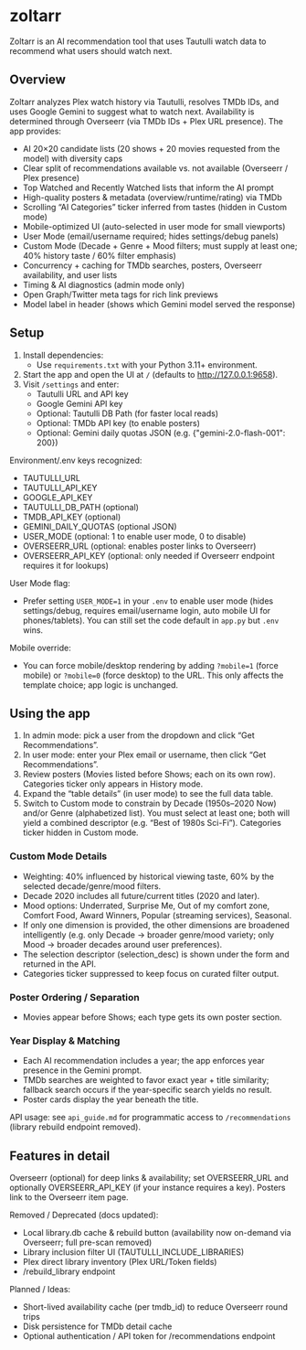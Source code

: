 # zoltarr
Zoltarr is an AI recommendation tool that uses Tautulli watch data to recommend what users should watch next.

## Overview
Zoltarr analyzes Plex watch history via Tautulli, resolves TMDb IDs, and uses Google Gemini to suggest what to watch next. Availability is determined through Overseerr (via TMDb IDs + Plex URL presence). The app provides:

- AI 20×20 candidate lists (20 shows + 20 movies requested from the model) with diversity caps
- Clear split of recommendations available vs. not available (Overseerr / Plex presence)
- Top Watched and Recently Watched lists that inform the AI prompt
- High-quality posters & metadata (overview/runtime/rating) via TMDb
- Scrolling “AI Categories” ticker inferred from tastes (hidden in Custom mode)
- Mobile-optimized UI (auto-selected in user mode for small viewports)
- User Mode (email/username required; hides settings/debug panels)
- Custom Mode (Decade + Genre + Mood filters; must supply at least one; 40% history taste / 60% filter emphasis)
- Concurrency + caching for TMDb searches, posters, Overseerr availability, and user lists
- Timing & AI diagnostics (admin mode only)
- Open Graph/Twitter meta tags for rich link previews
- Model label in header (shows which Gemini model served the response)

## Setup
1. Install dependencies:
	- Use `requirements.txt` with your Python 3.11+ environment.
2. Start the app and open the UI at `/` (defaults to http://127.0.0.1:9658).
3. Visit `/settings` and enter:
	- Tautulli URL and API key
	- Google Gemini API key
	- Optional: Tautulli DB Path (for faster local reads)
	- Optional: TMDb API key (to enable posters)
	- Optional: Gemini daily quotas JSON (e.g. {"gemini-2.0-flash-001": 200})

Environment/.env keys recognized:
- TAUTULLI_URL
- TAUTULLI_API_KEY
- GOOGLE_API_KEY
- TAUTULLI_DB_PATH (optional)
- TMDB_API_KEY (optional)
- GEMINI_DAILY_QUOTAS (optional JSON)
- USER_MODE (optional: 1 to enable user mode, 0 to disable)
- OVERSEERR_URL (optional: enables poster links to Overseerr)
- OVERSEERR_API_KEY (optional: only needed if Overseerr endpoint requires it for lookups)

User Mode flag:
- Prefer setting `USER_MODE=1` in your `.env` to enable user mode (hides settings/debug, requires email/username login, auto mobile UI for phones/tablets). You can still set the code default in `app.py` but `.env` wins.

Mobile override:
- You can force mobile/desktop rendering by adding `?mobile=1` (force mobile) or `?mobile=0` (force desktop) to the URL. This only affects the template choice; app logic is unchanged.

## Using the app
1. In admin mode: pick a user from the dropdown and click “Get Recommendations”.
2. In user mode: enter your Plex email or username, then click “Get Recommendations”.
3. Review posters (Movies listed before Shows; each on its own row). Categories ticker only appears in History mode.
4. Expand the “table details” (in user mode) to see the full data table.
5. Switch to Custom mode to constrain by Decade (1950s–2020 Now) and/or Genre (alphabetized list). You must select at least one; both will yield a combined descriptor (e.g. “Best of 1980s Sci-Fi”). Categories ticker hidden in Custom mode.

### Custom Mode Details
- Weighting: 40% influenced by historical viewing taste, 60% by the selected decade/genre/mood filters.
- Decade 2020 includes all future/current titles (2020 and later).
- Mood options: Underrated, Surprise Me, Out of my comfort zone, Comfort Food, Award Winners, Popular (streaming services), Seasonal.
- If only one dimension is provided, the other dimensions are broadened intelligently (e.g. only Decade → broader genre/mood variety; only Mood → broader decades around user preferences).
- The selection descriptor (selection_desc) is shown under the form and returned in the API.
- Categories ticker suppressed to keep focus on curated filter output.

### Poster Ordering / Separation
- Movies appear before Shows; each type gets its own poster section.

### Year Display & Matching
- Each AI recommendation includes a year; the app enforces year presence in the Gemini prompt.
- TMDb searches are weighted to favor exact year + title similarity; fallback search occurs if the year-specific search yields no result.
- Poster cards display the year beneath the title.

API usage: see `api_guide.md` for programmatic access to `/recommendations` (library rebuild endpoint removed).

## Features in detail

 Overseerr (optional) for deep links & availability; set OVERSEERR_URL and optionally OVERSEERR_API_KEY (if your instance requires a key). Posters link to the Overseerr item page.

Removed / Deprecated (docs updated):
- Local library.db cache & rebuild button (availability now on-demand via Overseerr; full pre-scan removed)
- Library inclusion filter UI (TAUTULLI_INCLUDE_LIBRARIES)
- Plex direct library inventory (Plex URL/Token fields)
- /rebuild_library endpoint

Planned / Ideas:
- Short-lived availability cache (per tmdb_id) to reduce Overseerr round trips
- Disk persistence for TMDb detail cache
- Optional authentication / API token for /recommendations endpoint
